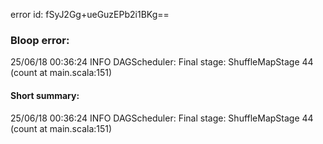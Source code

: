 error id: fSyJ2Gg+ueGuzEPb2i1BKg==
### Bloop error:

25/06/18 00:36:24 INFO DAGScheduler: Final stage: ShuffleMapStage 44 (count at main.scala:151)
#### Short summary: 

25/06/18 00:36:24 INFO DAGScheduler: Final stage: ShuffleMapStage 44 (count at main.scala:151)